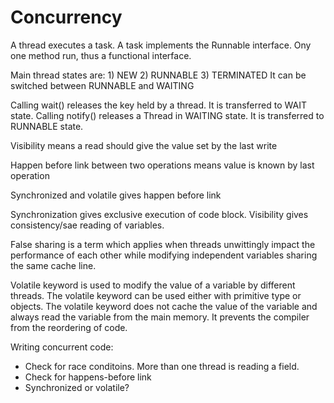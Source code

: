 # Concurrency

A thread executes a task. A task implements the Runnable interface. Ony one method run, thus a functional interface.


Main thread states are:  1) NEW 2) RUNNABLE 3) TERMINATED
It can be switched between RUNNABLE and WAITING

Calling wait() releases the key held by a thread. It is transferred to WAIT state.
Calling notify() releases a Thread in WAITING state. It is transferred to RUNNABLE state.

Visibility means a read should give the value set by the last write

Happen before link between two operations means value is known by last operation

Synchronized and volatile gives happen before link 

Synchronization gives exclusive execution of code block. Visibility gives consistency/sae reading of variables.

False sharing is a term which applies when threads unwittingly impact the performance of each other while modifying independent variables sharing the same cache line. 

Volatile keyword is used to modify the value of a variable by different threads. The volatile keyword can be used either with primitive type or objects.
The volatile keyword does not cache the value of the variable and always read the variable from the main memory. It prevents the compiler from the reordering of code.

Writing concurrent code:
* Check for race conditoins. More than one thread is reading a field.
* Check for happens-before link
* Synchronized or volatile? 